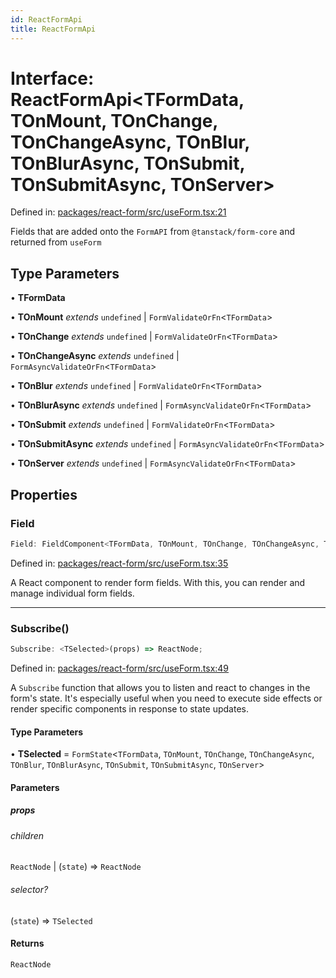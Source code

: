 ```yaml
---
id: ReactFormApi
title: ReactFormApi
---
```


# Interface: ReactFormApi\<TFormData, TOnMount, TOnChange, TOnChangeAsync, TOnBlur, TOnBlurAsync, TOnSubmit, TOnSubmitAsync, TOnServer\>

Defined in: [packages/react-form/src/useForm.tsx:21](https://github.com/TanStack/form/blob/main/packages/react-form/src/useForm.tsx#L21)

Fields that are added onto the `FormAPI` from `@tanstack/form-core` and returned from `useForm`

## Type Parameters

• **TFormData**

• **TOnMount** *extends* `undefined` \| `FormValidateOrFn`\<`TFormData`\>

• **TOnChange** *extends* `undefined` \| `FormValidateOrFn`\<`TFormData`\>

• **TOnChangeAsync** *extends* `undefined` \| `FormAsyncValidateOrFn`\<`TFormData`\>

• **TOnBlur** *extends* `undefined` \| `FormValidateOrFn`\<`TFormData`\>

• **TOnBlurAsync** *extends* `undefined` \| `FormAsyncValidateOrFn`\<`TFormData`\>

• **TOnSubmit** *extends* `undefined` \| `FormValidateOrFn`\<`TFormData`\>

• **TOnSubmitAsync** *extends* `undefined` \| `FormAsyncValidateOrFn`\<`TFormData`\>

• **TOnServer** *extends* `undefined` \| `FormAsyncValidateOrFn`\<`TFormData`\>

## Properties

### Field

```ts
Field: FieldComponent<TFormData, TOnMount, TOnChange, TOnChangeAsync, TOnBlur, TOnBlurAsync, TOnSubmit, TOnSubmitAsync, TOnServer>;
```

Defined in: [packages/react-form/src/useForm.tsx:35](https://github.com/TanStack/form/blob/main/packages/react-form/src/useForm.tsx#L35)

A React component to render form fields. With this, you can render and manage individual form fields.

***

### Subscribe()

```ts
Subscribe: <TSelected>(props) => ReactNode;
```

Defined in: [packages/react-form/src/useForm.tsx:49](https://github.com/TanStack/form/blob/main/packages/react-form/src/useForm.tsx#L49)

A `Subscribe` function that allows you to listen and react to changes in the form's state. It's especially useful when you need to execute side effects or render specific components in response to state updates.

#### Type Parameters

• **TSelected** = `FormState`\<`TFormData`, `TOnMount`, `TOnChange`, `TOnChangeAsync`, `TOnBlur`, `TOnBlurAsync`, `TOnSubmit`, `TOnSubmitAsync`, `TOnServer`\>

#### Parameters

##### props

###### children

`ReactNode` \| (`state`) => `ReactNode`

###### selector?

(`state`) => `TSelected`

#### Returns

`ReactNode`
